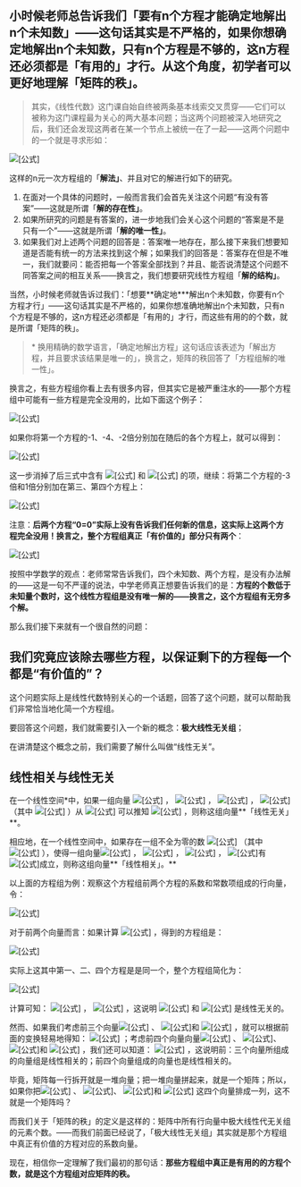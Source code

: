 ## 小时候老师总告诉我们「要有n个方程才能确定地解出n个未知数」——这句话其实是不严格的，如果你想确定地解出n个未知数，只有n个方程是不够的，这n方程还必须都是「有用的」才行。从这个角度，初学者可以更好地理解「矩阵的秩」。

> 其实，《线性代数》这门课自始自终被两条基本线索交叉贯穿——它们可以被称为这门课程最为关心的两大基本问题；当这两个问题被深入地研究之后，我们还会发现这两者在某一个节点上被统一在了一起——这两个问题中的一个就是寻求形如：

![[公式]](https://www.zhihu.com/equation?tex=%5Cleft%5C%7B+%5Cbegin%7Barray%7D%7Bl%7D+a_%7B11%7Dx_%7B1%7D%2Ba_%7B12%7Dx_%7B2%7D%2B%5Ccdots+%2B+a_%7B1n%7Dx_%7Bn%7D%3Db_%7B1%7D%5C%5C+a_%7B21%7Dx_%7B1%7D%2Ba_%7B22%7Dx_%7B2%7D%2B%5Ccdots+%2B+a_%7B2n%7Dx_%7Bn%7D%3Db_%7B2%7D%5C%5C+%5Ccdots+%5Cquad+%5Ccdots+%5Cquad+%5Ccdots+%5Cquad+%5Ccdots+%5Cquad+%5Ccdots+%5Cqquad+%5Ccdots+%5C%5C+a_%7Bn1%7Dx_%7B1%7D%2Ba_%7Bn2%7Dx_%7B2%7D%2B%5Ccdots+%2B+a_%7Bnn%7Dx_%7Bn%7D%3Db_%7Bn%7D%5C%5C+%5Cend%7Barray%7D+%5Cright.)
<!--more-->
这样的n元一次方程组的「**解法」**、并且对它的解进行如下的研究。

1. 在面对一个具体的问题时，一般而言我们会首先关注这个问题“有没有答案”——这就是所谓「**解的存在性」**。
2. 如果所研究的问题是有答案的，进一步地我们会关心这个问题的“答案是不是只有一个”——这就是所谓「**解的唯一性」**。
3. 如果我们对上述两个问题的回答是：答案唯一地存在，那么接下来我们想要知道是否能有统一的方法来找到这个解；如果我们的回答是：答案存在但是不唯一，我们就要问：能否把每一个答案全部找到？并且、能否说清楚这个问题不同答案之间的相互关系——换言之，我们想要研究线性方程组「**解的结构」**。



当然，小时候老师就告诉过我们：「想要**确定地\***解出n个未知数，你要有n个方程才行」——这句话其实是不严格的，如果你想准确地解出n个未知数，只有n个方程是不够的，这n方程还必须都是「有用的」才行，而这些有用的的个数，就是所谓「矩阵的秩」。

> \* 换用精确的数学语言，「确定地解出方程」这句话应该表述为「解出方程，并且要求该结果是唯一的」，换言之，矩阵的秩回答了「方程组解的唯一性」。

换言之，有些方程组你看上去有很多内容，但其实它是被严重注水的——那个方程组中可能有一些方程是完全没用的，比如下面这个例子：

![[公式]](https://www.zhihu.com/equation?tex=%5Cleft%5C%7B+%5Cbegin%7Barray%7D%7Bl%7D+x_%7B1%7D-x_%7B2%7D-3x_%7B3%7D-x_%7B4%7D%3D1%5C%5C+x_%7B1%7D-x_%7B2%7D%2B2x_%7B3%7D-x_%7B4%7D%3D3%5C%5C+4x_%7B1%7D-4x_%7B2%7D%2B3x_%7B3%7D-2x_%7B4%7D%3D10%5C%5C+2x_%7B1%7D-2x_%7B2%7D-11x_%7B3%7D%2B4x_%7B4%7D%3D0%5C%5C+%5Cend%7Barray%7D+%5Cright.)

如果你将第一个方程的-1、-4、-2倍分别加在随后的各个方程上，就可以得到：

![[公式]](https://www.zhihu.com/equation?tex=%5Cleft%5C%7B+%5Cbegin%7Barray%7D%7Bl%7D+x_%7B1%7D-x_%7B2%7D-3x_%7B3%7D-x_%7B4%7D%3D1%5C%5C+%5Cqquad+%5Cqquad+%5C+5x_%7B3%7D-2x_%7B4%7D%3D2%5C%5C+%5Cqquad+%5Cqquad+%5C+15x_%7B3%7D-6x_%7B4%7D%3D6%5C%5C+%5Cqquad+%5Cqquad+%5C+-5x_%7B3%7D%2B2x_%7B4%7D%3D-2%5C%5C+%5Cend%7Barray%7D+%5Cright.)

这一步消掉了后三式中含有 ![[公式]](https://www.zhihu.com/equation?tex=x_%7B1%7D) 和 ![[公式]](https://www.zhihu.com/equation?tex=x_%7B2%7D) 的项，继续：将第二个方程的-3倍和1倍分别加在第三、第四个方程上：

![[公式]](https://www.zhihu.com/equation?tex=%5Cleft%5C%7B+%5Cbegin%7Barray%7D%7Bl%7D+x_%7B1%7D-x_%7B2%7D-3x_%7B3%7D-x_%7B4%7D%3D1%5C%5C+%5Cqquad+%5Cqquad+%5C+5x_%7B3%7D-2x_%7B4%7D%3D2%5C%5C+%5Cqquad+%5Cqquad+%5Cqquad+%5Cqquad+0%3D0%5C%5C+%5Cqquad+%5Cqquad+%5Cqquad+%5Cqquad+0%3D0%5C%5C+%5Cend%7Barray%7D+%5Cright.)

注意：**后两个方程“0=0”实际上没有告诉我们任何新的信息，这实际上这两个方程完全没用！换言之，整个方程组真正「有价值的」部分只有两个**：

![[公式]](https://www.zhihu.com/equation?tex=%5Cleft%5C%7B+%5Cbegin%7Barray%7D%7Bl%7D+x_%7B1%7D-x_%7B2%7D-3x_%7B3%7D-x_%7B4%7D%3D1%5C%5C+%5Cqquad+%5Cqquad+%5C+5x_%7B3%7D-2x_%7B4%7D%3D2%5C%5C+%5Cend%7Barray%7D+%5Cright.)

按照中学数学的观点：老师常常告诉我们，四个未知数、两个方程，是没有办法解的——这是一句不严谨的说法，中学老师真正想要告诉我们的是：**方程的个数低于未知量个数时，这个线性方程组是没有唯一解的——换言之，这个方程组有无穷多个解。**

那么我们接下来就有一个很自然的问题：

## **我们究竟应该除去哪些方程，以保证剩下的方程每一个都是“有价值的”？**

这个问题实际上是线性代数特别关心的一个话题，回答了这个问题，就可以帮助我们非常恰当地化简一个方程组。

要回答这个问题，我们就需要引入一个新的概念：**极大线性无关组**；

在讲清楚这个概念之前，我们需要了解什么叫做“线性无关”。

## **线性相关与线性无关**

在一个线性空间*中，如果一组向量 ![[公式]](https://www.zhihu.com/equation?tex=%5Calpha_%7B1%7D) ， ![[公式]](https://www.zhihu.com/equation?tex=%5Calpha_%7B2%7D) ， ![[公式]](https://www.zhihu.com/equation?tex=%5Ccdots) ， ![[公式]](https://www.zhihu.com/equation?tex=%5Calpha_%7Bs%7D) （其中 ![[公式]](https://www.zhihu.com/equation?tex=s+%5Cge+1) ）从 ![[公式]](https://www.zhihu.com/equation?tex=k_%7B1%7D%5Calpha_%7B1%7D%2Bk_%7B2%7D%5Calpha_%7B2%7D%2B+%5Ccdots+%2B+k_%7Bs%7D%5Calpha_%7Bs%7D%3D0) 可以推知 ![[公式]](https://www.zhihu.com/equation?tex=k_%7B1%7D%3Dk_%7B2%7D%3D+%5Ccdots+%3D+k_%7Bs%7D%3D0) ，则称这组向量**「线性无关」**。

相应地，在一个线性空间中，如果存在一组不全为零的数 ![[公式]](https://www.zhihu.com/equation?tex=k_%7B1%7D%EF%BC%8Ck_%7B2%7D%EF%BC%8C%5Ccdots%2C+k_%7Bs%7D) （其中 ![[公式]](https://www.zhihu.com/equation?tex=s+%5Cge+1) ），使得一组向量![[公式]](https://www.zhihu.com/equation?tex=%5Calpha_%7B1%7D) ， ![[公式]](https://www.zhihu.com/equation?tex=%5Calpha_%7B2%7D) ， ![[公式]](https://www.zhihu.com/equation?tex=%5Ccdots) ， ![[公式]](https://www.zhihu.com/equation?tex=%5Calpha_%7Bs%7D)有 ![[公式]](https://www.zhihu.com/equation?tex=k_%7B1%7D%5Calpha_%7B1%7D%2Bk_%7B2%7D%5Calpha_%7B2%7D%2B+%5Ccdots+%2B+k_%7Bs%7D%5Calpha_%7Bs%7D%3D0)成立，则称这组向量**「线性相关」。**



以上面的方程组为例：观察这个方程组前两个方程的系数和常数项组成的行向量，令：

![[公式]](https://www.zhihu.com/equation?tex=%5Cleft%5C%7B+%5Cbegin%7Barray%7D%7Bl%7D+%5Calpha_%7B1%7D%3D%28%5C+1%5C+%2C-1%5C+%2C-3%5C+%2C+-1%5C+%2C%5Cquad1%29%5C%5C+%5Calpha_%7B2%7D%3D%28%5C+1%5C+%2C+-1%5C+%2C%5C+2+%5C+%5C+%2C-1%5C+%2C%5Cquad+3%29%5C%5C+%5Calpha_%7B3%7D%3D%28%5C+4%5C+%2C-4%5C+%2C+%5C+3+%5C+%5C+%2C-2%5C+%2C+%5Cquad10%29%5C%5C+%5Calpha_%7B4%7D%3D%28%5C+2%5C%2C+-2%5C+%2C-11%5C+%2C%5C+4+%5C+%5C+%2C+%5Cquad+0%29%5C%5C+%5Cend%7Barray%7D+%5Cright.)

对于前两个向量而言：如果计算 ![[公式]](https://www.zhihu.com/equation?tex=k_%7B1%7D%5Calpha_%7B1%7D%2Bk_%7B2%7D%5Calpha_%7B2%7D%3D0) ，得到的方程组是：

![[公式]](https://www.zhihu.com/equation?tex=%5Cleft%5C%7B+%5Cbegin%7Barray%7D%7Bl%7D+k_%7B1%7D%2Bk_%7B2%7D%3D0%5C%5C+-k_%7B1%7D-k_%7B2%7D%3D0%5C%5C+-3k_%7B1%7D%2B2k_%7B2%7D%3D0%5C%5C+-k_%7B1%7D-k_%7B2%7D%3D0%5C%5C+k_%7B1%7D%2B3k_%7B2%7D%3D0%5C%5C+%5Cend%7Barray%7D+%5Cright.)

实际上这其中第一、二、四个方程是是同一个，整个方程组简化为：

![[公式]](https://www.zhihu.com/equation?tex=%5Cleft%5C%7B+%5Cbegin%7Barray%7D%7Bl%7D+k_%7B1%7D%2Bk_%7B2%7D%3D0%5C%5C+-3k_%7B1%7D%2B2k_%7B2%7D%3D0%5C%5C+k_%7B1%7D%2B3k_%7B2%7D%3D0%5C%5C+%5Cend%7Barray%7D+%5Cright.)

计算可知： ![[公式]](https://www.zhihu.com/equation?tex=k_%7B1%7D%3D0) ， ![[公式]](https://www.zhihu.com/equation?tex=k_%7B2%7D%3D0) ，这说明 ![[公式]](https://www.zhihu.com/equation?tex=%5Calpha_%7B1%7D) 和 ![[公式]](https://www.zhihu.com/equation?tex=%5Calpha_%7B2%7D) 是线性无关的。

然而、如果我们考虑前三个向量![[公式]](https://www.zhihu.com/equation?tex=%5Calpha_%7B1%7D) 、 ![[公式]](https://www.zhihu.com/equation?tex=%5Calpha_%7B2%7D)和 ![[公式]](https://www.zhihu.com/equation?tex=%5Calpha_%7B3%7D) ，就可以根据前面的变换轻易地得知： ![[公式]](https://www.zhihu.com/equation?tex=-%5Calpha%7B1%7D-3%5Calpha%7B2%7D%2B%5Calpha_%7B3%7D%3D0) ；考虑前四个向量向量![[公式]](https://www.zhihu.com/equation?tex=%5Calpha_%7B1%7D) 、 ![[公式]](https://www.zhihu.com/equation?tex=%5Calpha_%7B2%7D)、 ![[公式]](https://www.zhihu.com/equation?tex=%5Calpha_%7B3%7D)和 ![[公式]](https://www.zhihu.com/equation?tex=%5Calpha_%7B4%7D) ，我们还可以知道： ![[公式]](https://www.zhihu.com/equation?tex=-3%5Calpha_%7B1%7D%2B%5Calpha_%7B2%7D%2B0%5Calpha_%7B3%7D%2B%5Calpha_%7B4%7D%3D0) ，这说明前：三个向量所组成的向量组是线性相关的；前四个向量组成的向量也是线性相关的。



毕竟，矩阵每一行拆开就是一堆向量；把一堆向量拼起来，就是一个矩阵；所以，如果你把![[公式]](https://www.zhihu.com/equation?tex=%5Calpha_%7B1%7D) 、 ![[公式]](https://www.zhihu.com/equation?tex=%5Calpha_%7B2%7D)、 ![[公式]](https://www.zhihu.com/equation?tex=%5Calpha_%7B3%7D)和 ![[公式]](https://www.zhihu.com/equation?tex=%5Calpha_%7B4%7D) 这四个向量排成一列，这不就是一个矩阵吗？

而我们关于「矩阵的秩」的定义是这样的：矩阵中所有行向量中极大线性代无关组的元素个数。——而我们前面已经说了，「极大线性无关组」其实就是那个方程组中真正有价值的方程对应的系数向量。

现在，相信你一定理解了我们最初的那句话：**那些方程组中真正是有用的的方程个数，就是这个方程组对应矩阵的秩。**